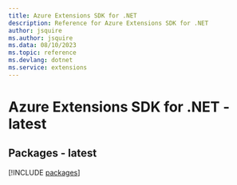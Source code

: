 ```yaml
---
title: Azure Extensions SDK for .NET
description: Reference for Azure Extensions SDK for .NET
author: jsquire
ms.author: jsquire
ms.data: 08/10/2023
ms.topic: reference
ms.devlang: dotnet
ms.service: extensions
---
```

# Azure Extensions SDK for .NET - latest
## Packages - latest
[!INCLUDE [packages](extensions-index.md)]